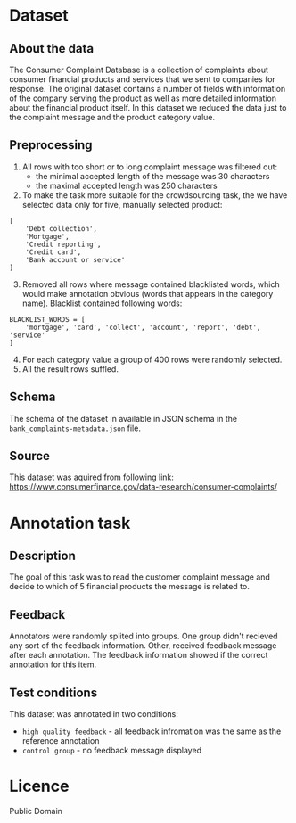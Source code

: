 # Dataset
## About the data
The Consumer Complaint Database is a collection of complaints about consumer financial products and services that we sent to companies for response. The original dataset contains a number of fields with information of the company serving the product as well as more detailed information about the financial product itself. In this dataset we reduced the data just to the complaint message and the product category value.

## Preprocessing
1. All rows with too short or to long complaint message was filtered out:
    - the minimal accepted length of the message was 30 characters
    - the maximal accepted length was 250 characters
2. To make the task more suitable for the crowdsourcing task, the we have selected data only for five, manually selected product:
```
[
    'Debt collection',
    'Mortgage',
    'Credit reporting',
    'Credit card',
    'Bank account or service'
]
```
3. Removed all rows where message contained blacklisted words, which would make annotation obvious (words that appears in the category name). Blacklist contained following words:
```
BLACKLIST_WORDS = [
    'mortgage', 'card', 'collect', 'account', 'report', 'debt', 'service'
]
```
4. For each category value a group of 400 rows were randomly selected.
5. All the result rows suffled.

## Schema
The schema of the dataset in available in JSON schema in the `bank_complaints-metadata.json` file.

## Source
This dataset was aquired from following link:
https://www.consumerfinance.gov/data-research/consumer-complaints/

# Annotation task
## Description
The goal of this task was to read the customer complaint message and decide to which of 5 financial products the message is related to.

## Feedback
Annotators were randomly splited into groups. One group didn't recieved any sort of the feedback information.
Other, received feedback message after each annotation. The feedback information showed if the correct annotation for this item.

## Test conditions
This dataset was annotated in two conditions:
- `high quality feedback` - all feedback infromation was the same as the reference annotation
- `control group` - no feedback message displayed

#  Licence
Public Domain
